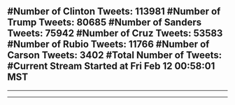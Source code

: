 #Number of Clinton Tweets: 113981
#Number of Trump Tweets: 80685
#Number of Sanders Tweets: 75942
#Number of Cruz Tweets: 53583
#Number of Rubio Tweets: 11766
#Number of Carson Tweets: 3402
#Total Number of Tweets:  
#Current Stream Started at Fri Feb 12 00:58:01 MST
---
---
---
